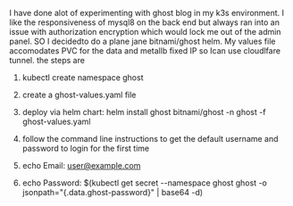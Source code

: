 I have done alot of experimenting with ghost blog in my k3s environment. I like the responsiveness of mysql8 on the back end but always ran into an issue with authorization encryption which would lock me out of the admin panel. SO I decidedto do a plane jane bitnami/ghost helm. My values file accomodates PVC for the data and metallb fixed IP so Ican use cloudlfare tunnel. 
the steps are
1. kubectl create namespace ghost
2. create a ghost-values.yaml file 
3. deploy via helm chart: helm install ghost bitnami/ghost -n ghost -f ghost-values.yaml

4. follow the command line instructions to get the default username and password to login for the first time

1. echo Email:    user@example.com
2. echo Password: $(kubectl get secret --namespace ghost ghost -o jsonpath="{.data.ghost-password}" | base64 -d)
